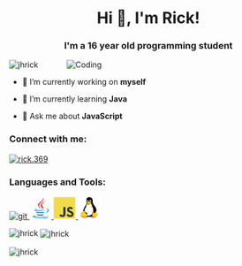 <h1 align="center">Hi 👋, I'm Rick!</h1>
<h3 align="center">I'm a 16 year old programming student</h3>
<img align="right" alt="Coding" width="400" src="https://user-images.githubusercontent.com/74038190/225813708-98b745f2-7d22-48cf-9150-083f1b00d6c9.gif">

<p align="left"> <img src="https://komarev.com/ghpvc/?username=jhrick&label=Profile%20views&color=0e75b6&style=flat" alt="jhrick" /> </p>

- 🔭 I’m currently working on **myself**

- 🌱 I’m currently learning **Java**

- 💬 Ask me about **JavaScript**

<h3 align="left">Connect with me:</h3>
<p align="left">
<a href="https://discord.gg/rick.369" target="blank"><img align="center" src="https://raw.githubusercontent.com/rahuldkjain/github-profile-readme-generator/master/src/images/icons/Social/discord.svg" alt="rick.369" height="30" width="40" /></a>
</p>

<h3 align="left">Languages and Tools:</h3>
<p align="left"> <a href="https://git-scm.com/" target="_blank" rel="noreferrer"> <img src="https://www.vectorlogo.zone/logos/git-scm/git-scm-icon.svg" alt="git" width="40" height="40"/> </a> <a href="https://www.java.com" target="_blank" rel="noreferrer"> <img src="https://raw.githubusercontent.com/devicons/devicon/master/icons/java/java-original.svg" alt="java" width="40" height="40"/> </a> <a href="https://developer.mozilla.org/en-US/docs/Web/JavaScript" target="_blank" rel="noreferrer"> <img src="https://raw.githubusercontent.com/devicons/devicon/master/icons/javascript/javascript-original.svg" alt="javascript" width="40" height="40"/> </a> <a href="https://www.linux.org/" target="_blank" rel="noreferrer"> <img src="https://raw.githubusercontent.com/devicons/devicon/master/icons/linux/linux-original.svg" alt="linux" width="40" height="40"/> </a> </p>

<p><img align="left" src="https://github-readme-stats.vercel.app/api/top-langs?username=jhrick&show_icons=true&locale=en&layout=compact" alt="jhrick" /></p>

<p>&nbsp;<img align="center" src="https://github-readme-stats.vercel.app/api?username=jhrick&show_icons=true&locale=en" alt="jhrick" /></p>

<p><img align="center" src="https://github-readme-streak-stats.herokuapp.com/?user=jhrick&" alt="jhrick" /></p>


